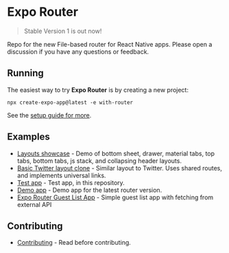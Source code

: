 # Expo Router

> Stable Version 1 is out now!

Repo for the new File-based router for React Native apps. Please open a discussion if you have any questions or feedback.

## Running

The easiest way to try **Expo Router** is by creating a new project:

```
npx create-expo-app@latest -e with-router
```

See the [setup guide for more](https://docs.expo.dev/routing/installation/).

## Examples

- [Layouts showcase](https://github.com/EvanBacon/expo-router-layouts-example) - Demo of bottom sheet, drawer, material tabs, top tabs, bottom tabs, js stack, and collapsing header layouts.
- [Basic Twitter layout clone](https://github.com/EvanBacon/expo-router-twitter) - Similar layout to Twitter. Uses shared routes, and implements universal links.
- [Test app](/apps/sandbox) - Test app, in this repository.
- [Demo app](/apps/demo) - Demo app for the latest router version.
- [Expo Router Guest List App](https://github.com/hola-soy-milk/upleveled-react-native-expo) - Simple guest list app with fetching from external API

## Contributing

- [Contributing](/CONTRIBUTING.md) - Read before contributing.
